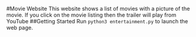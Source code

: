 #Movie Website
This website shows a list of movies with a picture of the movie. If you click on the movie listing then the trailer will play from YouTube
##Getting Started
Run `python3 entertainment.py` to launch the web page. 